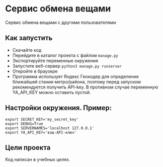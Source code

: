 # Сервис обмена вещами

Сервис обмена вещами с другими пользователями


## Как запустить

* Скачайте код
* Перейдите в каталог проекта с файлом `manage.py`
* Экспортируйте переменные окружения
* Запустите веб-сервер `python3 manage.py runserver`
* Откройте в браузере
* Программа использует Яндекс Геокодер для определения ближайшей стании метро/района, поэтому перед запуском рекомендуется получить API-key. В противном случае переменную YA_API_KEY можно оставить пустой.

## Настройки окружения. Пример:

```
export SECRET_KEY='my_secret_key'
export DEBUG=True
export SERVERNAMES='localhost 127.0.0.1'
export YA_API_KEY='ваш-API-ключ'
```

## Цели проекта

Код написан в учебных целях.